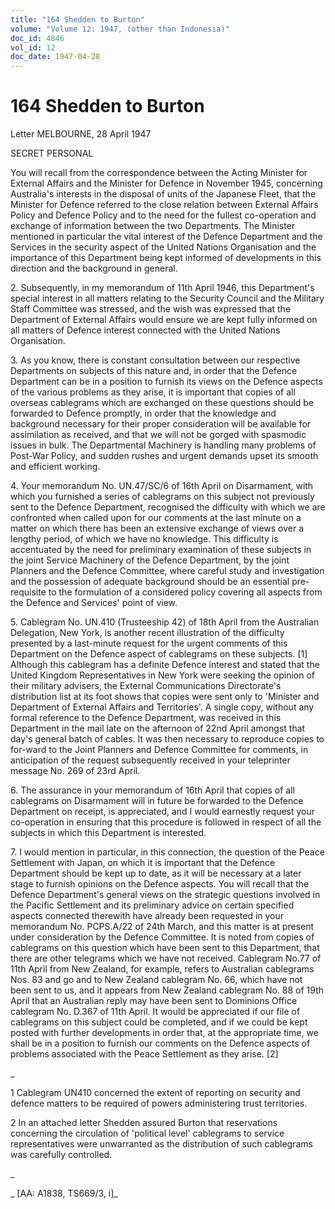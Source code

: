```yaml
---
title: "164 Shedden to Burton"
volume: "Volume 12: 1947, (other than Indonesia)"
doc_id: 4846
vol_id: 12
doc_date: 1947-04-28
---
```


# 164 Shedden to Burton

Letter MELBOURNE, 28 April 1947

SECRET PERSONAL

You will recall from the correspondence between the Acting Minister for External Affairs and the Minister for Defence in November 1945, concerning Australia's interests in the disposal of units of the Japanese Fleet, that the Minister for Defence referred to the close relation between External Affairs Policy and Defence Policy and to the need for the fullest co-operation and exchange of information between the two Departments. The Minister mentioned in particular the vital interest of the Defence Department and the Services in the security aspect of the United Nations Organisation and the importance of this Department being kept informed of developments in this direction and the background in general.

2\. Subsequently, in my memorandum of 11th April 1946, this Department's special interest in all matters relating to the Security Council and the Military Staff Committee was stressed, and the wish was expressed that the Department of External Affairs would ensure we are kept fully informed on all matters of Defence interest connected with the United Nations Organisation.

3\. As you know, there is constant consultation between our respective Departments on subjects of this nature and, in order that the Defence Department can be in a position to furnish its views on the Defence aspects of the various problems as they arise, it is important that copies of all overseas cablegrams which are exchanged on these questions should be forwarded to Defence promptly, in order that the knowledge and background necessary for their proper consideration will be available for assimilation as received, and that we will not be gorged with spasmodic issues in bulk. The Departmental Machinery is handling many problems of Post-War Policy, and sudden rushes and urgent demands upset its smooth and efficient working.

4\. Your memorandum No. UN.47/SC/6 of 16th April on Disarmament, with which you furnished a series of cablegrams on this subject not previously sent to the Defence Department, recognised the difficulty with which we are confronted when called upon for our comments at the last minute on a matter on which there has been an extensive exchange of views over a lengthy period, of which we have no knowledge. This difficulty is accentuated by the need for preliminary examination of these subjects in the joint Service Machinery of the Defence Department, by the joint Planners and the Defence Committee, where careful study and investigation and the possession of adequate background should be an essential pre- requisite to the formulation of a considered policy covering all aspects from the Defence and Services' point of view.

5\. Cablegram No. UN.410 (Trusteeship 42) of 18th April from the Australian Delegation, New York, is another recent illustration of the difficulty presented by a last-minute request for the urgent comments of this Department on the Defence aspect of cablegrams on these subjects. [1] Although this cablegram has a definite Defence interest and stated that the United Kingdom Representatives in New York were seeking the opinion of their military advisers, the External Communications Directorate's distribution list at its foot shows that copies were sent only to 'Minister and Department of External Affairs and Territories'. A single copy, without any formal reference to the Defence Department, was received in this Department in the mail late on the afternoon of 22nd April amongst that day's general batch of cables. It was then necessary to reproduce copies to for-ward to the Joint Planners and Defence Committee for comments, in anticipation of the request subsequently received in your teleprinter message No. 269 of 23rd April.

6\. The assurance in your memorandum of 16th April that copies of all cablegrams on Disarmament will in future be forwarded to the Defence Department on receipt, is appreciated, and I would earnestly request your co-operation in ensuring that this procedure is followed in respect of all the subjects in which this Department is interested.

7\. I would mention in particular, in this connection, the question of the Peace Settlement with Japan, on which it is important that the Defence Department should be kept up to date, as it will be necessary at a later stage to furnish opinions on the Defence aspects. You will recall that the Defence Department's general views on the strategic questions involved in the Pacific Settlement and its preliminary advice on certain specified aspects connected therewith have already been requested in your memorandum No. PCPS.A/22 of 24th March, and this matter is at present under consideration by the Defence Committee. It is noted from copies of cablegrams on this question which have been sent to this Department, that there are other telegrams which we have not received. Cablegram No.77 of 11th April from New Zealand, for example, refers to Australian cablegrams Nos. 83 and go and to New Zealand cablegram No. 66, which have not been sent to us, and it appears from New Zealand cablegram No. 88 of 19th April that an Australian reply may have been sent to Dominions Office cablegram No. D.367 of 11th April. It would be appreciated if our file of cablegrams on this subject could be completed, and if we could be kept posted with further developments in order that, at the appropriate time, we shall be in a position to furnish our comments on the Defence aspects of problems associated with the Peace Settlement as they arise. [2]

_

1 Cablegram UN410 concerned the extent of reporting on security and defence matters to be required of powers administering trust territories.

2 In an attached letter Shedden assured Burton that reservations concerning the circulation of 'political level' cablegrams to service representatives were unwarranted as the distribution of such cablegrams was carefully controlled.

_

_ [AA: A1838, TS669/3, i]_
